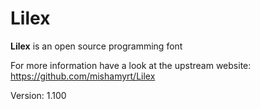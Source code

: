 # Lilex

**Lilex** is an open source programming font

For more information have a look at the upstream website: https://github.com/mishamyrt/Lilex

Version: 1.100
